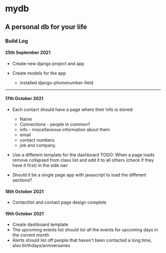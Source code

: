 # mydb
## A personal db for your life

### Build Log

#### 25th September 2021


* Create new django project and app

* Create models for the app
	* installed django-phonenumber-field

---

#### 17th October 2021

* Each contact should have a page where their info is stored:
	* Name
	* Connections - people in common?
	* info - miscellaneous information about them
	* email
	* contact numbers
	* job and company.

* Use a different template for the dashboard
TODO: When a page loads remove collapsed from class list and add it to all others (check if they have it first) in the side nav

* Should it be a single page app with javascript to load the different sections?

#### 18th October 2021

* Contactlist and contact page design complete


#### 19th October 2021

* Create dashboard template
* The upcoming events list should list all the events for upcoming days in the current month
* Alerts should list off people that haven't been contacted a long time, also birthdays/anniversaries